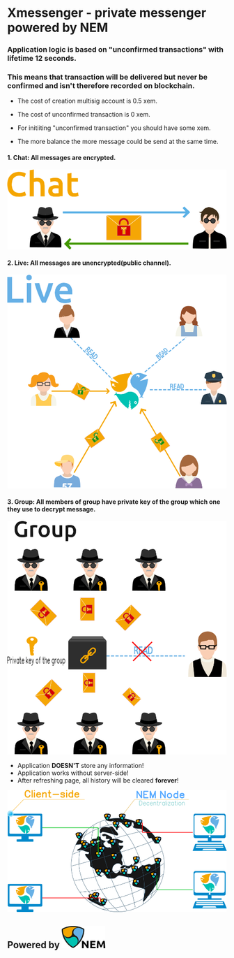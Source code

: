 # Xmessenger - private messenger powered by NEM
### Application logic is based on "unconfirmed transactions" with lifetime 12 seconds.
### This means that transaction will be delivered but **never be confirmed and isn't therefore recorded on blockchain**.

- The cost of creation multisig account is 0.5 xem.
- The cost of unconfirmed transaction is 0 xem.

- For initiiting "unconfirmed transaction" you should have some xem.
- The more balance the more message could be send at the same time.  

#### 1. Chat: All messages are encrypted.  
![](img/chat.png)

#### 2. Live: All messages are unencrypted(public channel).  
![](img/live.png)

#### 3. Group: All members of group have private key of the group which one they use to decrypt message.
![](img/group.png) 

- Application **DOESN'T** store any information!
- Application works without server-side!
- After refreshing page, all history will be cleared **forever**!  

![](img/network.png)  





## Powered by  [<img src="img/nemlogo.png" width="100">](https://nem.io)